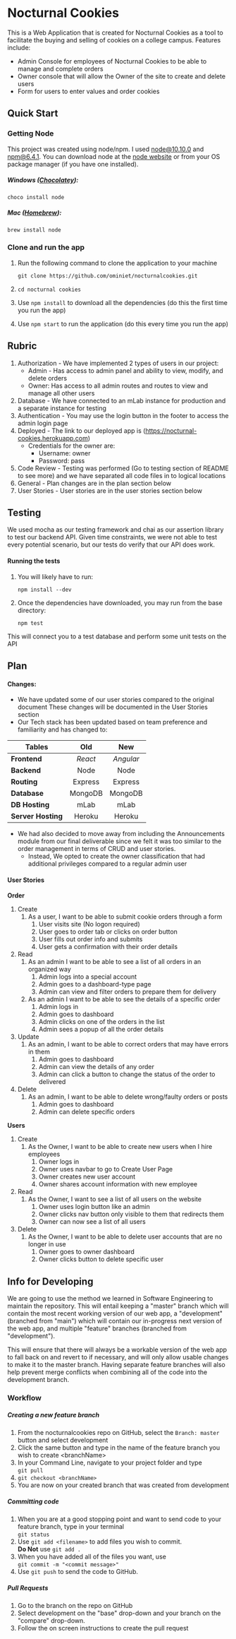 # Nocturnal Cookies

This is a Web Application that is created for Nocturnal Cookies
as a tool to facilitate the buying and selling of cookies on a
college campus. Features include:
* Admin Console for employees of Nocturnal Cookies to be able to 
manage and complete orders 
* Owner console that will allow the Owner of the site to create and delete users
* Form for users to enter values and order cookies

## Quick Start
### Getting Node

This project was created using node/npm. I used node@10.10.0 and 
npm@6.4.1. You can download node at the 
[node website](https://nodejs.org/en/ "NodeJS") or from your OS
package manager (if you have one installed).
##### Windows ([Chocolatey](https://chocolatey.org/ "Chocolatey package manager website")):
`choco install node`
##### Mac ([Homebrew](https://brew.sh/ "Homebrew package manager website")):
`brew install node`

### Clone and run the app
1. Run the following command to clone the application to your machine

    `git clone https://github.com/ominiet/nocturnalcookies.git`  
2. `cd nocturnal cookies`
3. Use `npm install` to download all the dependencies (do this the first
time you run the app)
4. Use `npm start` to run the application (do this every time you run the app)

## Rubric
1. Authorization - We have implemented 2 types of users in our project:
    * Admin - Has access to admin panel and ability to view, modify, and delete
    orders
    * Owner: Has access to all admin routes and routes to view and manage
    all other users
2. Database - We have connected to an mLab instance for production and a
separate instance for testing
3. Authentication - You may use the login button in the footer to access the
admin login page
4. Deployed - The link to our deployed app is (https://nocturnal-cookies.herokuapp.com)
    * Credentials for the owner are: 
        * Username: owner
        * Password: pass
5. Code Review - Testing was performed (Go to testing section of README to see more)
and we have separated all code files in to logical locations
6. General - Plan changes are in the plan section below
7. User Stories - User stories are in the user stories section below


## Testing

We used mocha as our testing framework and chai as our assertion library to test
our backend API. Given time constraints, we were not able to test every potential
scenario, but our tests do verify that our API does work.

#### Running the tests
1. You will likely have to run:
   
   `npm install --dev`
2. Once the dependencies have downloaded, you may run from the base directory:

    `npm test`

This will connect you to a test database and perform some unit tests on the API

## Plan
#### Changes:
* We have updated some of our user stories compared to the original document
These changes will be documented in the User Stories section
* Our Tech stack has been updated based on team preference and familiarity 
and has changed to:

| Tables            | Old      | New     |
| ----------------- |:--------:|:-------:|
| **Frontend**      | _React_  |_Angular_|
| **Backend**       | Node     | Node    |
| **Routing**       | Express  | Express |
| **Database**      | MongoDB  | MongoDB |
| **DB Hosting**    | mLab     | mLab    |
| **Server Hosting**| Heroku   | Heroku  |

* We had also decided to move away from including the Announcements module
from our final deliverable since we felt it was too similar to the order
management in terms of CRUD and user stories.
    * Instead, We opted to create the owner classification that had
    additional privileges compared to a regular admin user
    
#### User Stories
**Order**
1. Create
    1. As a user, I want to be able to submit cookie orders through a form
        1.	User visits site (No logon required)
        2.	User goes to order tab or clicks on order button
        3.	User fills out order info and submits
        4.	User gets a confirmation with their order details
2. Read
    1. As an admin I want to be able to see a list of all orders in an organized way
        1. Admin logs into a special account
        2. Admin goes to a dashboard-type page
        3. Admin can view and filter orders to prepare them for delivery
    2. As an admin I want to be able to see the details of a specific order
        1. Admin logs in
        2. Admin goes to dashboard
        3. Admin clicks on one of the orders in the list
        4. Admin sees a popup of all the order details
3. Update
    1. As an admin, I want to be able to correct orders that may have errors in them
        1. Admin goes to dashboard
        2. Admin can view the details of any order
        3. Admin can click a button to change the status of the order to delivered
4. Delete
    1. As an admin, I want to be able to delete wrong/faulty orders or posts
        1.	Admin goes to dashboard
        2.	Admin can delete specific orders
        
**Users**
1. Create
    1. As the Owner, I want to be able to create new users when I hire employees
        1.	Owner logs in
        2.	Owner uses navbar to go to Create User Page
        3.	Owner creates new user account
        4.	Owner shares account information with new employee
2. Read
    1. As the Owner, I want to see a list of all users on the website
        1. Owner uses login button like an admin
        2. Owner clicks nav button only visible to them that redirects them
        3. Owner can now see a list of all users
4. Delete
    1. As the Owner, I want to be able to delete user accounts that are no
    longer in use
        1.	Owner goes to owner dashboard
        2.	Owner clicks button to delete specific user

## Info for Developing
We are going to use the method we learned in Software Engineering to maintain 
the repository. This will entail keeping a "master" branch which will contain
the most recent working version of our web app, a "development" (branched
from "main") which will contain our in-progress next version 
of the web app, and multiple "feature" branches (branched from "development").

This will ensure that there will always be a workable version of the web app to
fall back on and revert to if necessary, and will only allow usable changes to
make it to the master branch. Having separate feature branches will also help
prevent merge conflicts when combining all of the code into the development branch.

### Workflow

##### Creating a new feature branch
1. From the nocturnalcookies repo on GitHub, select the `Branch: master` button
and select development
2. Click the same button and type in the name of the feature branch you wish
to create \<branchName\>
3. In your Command Line, navigate to your project folder and type  
`git pull`
4. `git checkout <branchName>`
5. You are now on your created branch that was created from development
##### Committing code
1. When you are at a good stopping point and want to send code to your feature
branch, type in your terminal  
`git status`
2. Use `git add <filename>` to add files you wish to commit.  
    **Do Not** use `git add .`
3. When you have added all of the files you want, use  
`git commit -m "<commit message>"`
4. Use `git push` to send the code to GitHub.
##### Pull Requests
1. Go to the branch on the repo on GitHub
2. Select development on the "base" drop-down and your branch on 
the "compare" drop-down.
3. Follow the on screen instructions to create the pull request





